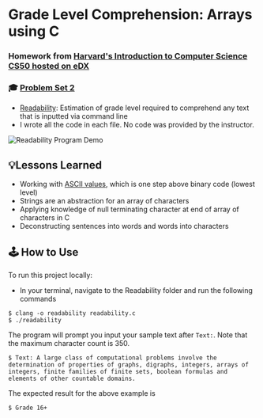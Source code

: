 # Grade Level Comprehension: Arrays using C
### Homework from [Harvard's Introduction to Computer Science CS50 hosted on eDX](https://www.edx.org/course/cs50s-introduction-to-computer-science)
### 🎓 [Problem Set 2](https://cs50.harvard.edu/x/2020/psets/2/)
- [Readability](https://cs50.harvard.edu/x/2020/psets/2/readability/): Estimation of grade level required to comprehend any text that is inputted via command line
- I wrote all the code in each file. No code was provided by the instructor.

![Readability Program Demo](images/demo.gif)

## 💡Lessons Learned
- Working with [ASCII values](https://www.ascii-code.com/), which is one step above binary code (lowest level)
- Strings are an abstraction for an array of characters
- Applying knowledge of null terminating character at end of array of characters in C
- Deconstructing sentences into words and words into characters

## 🕹 How to Use
To run this project locally:
- In your terminal, navigate to the Readability folder and run the following commands
```
$ clang -o readability readability.c
$ ./readability
```
The program will prompt you input your sample text after `Text:`. Note that the maximum character count is 350.
```
$ Text: A large class of computational problems involve the determination of properties of graphs, digraphs, integers, arrays of integers, finite families of finite sets, boolean formulas and elements of other countable domains.
```
The expected result for the above example is
```
$ Grade 16+
```